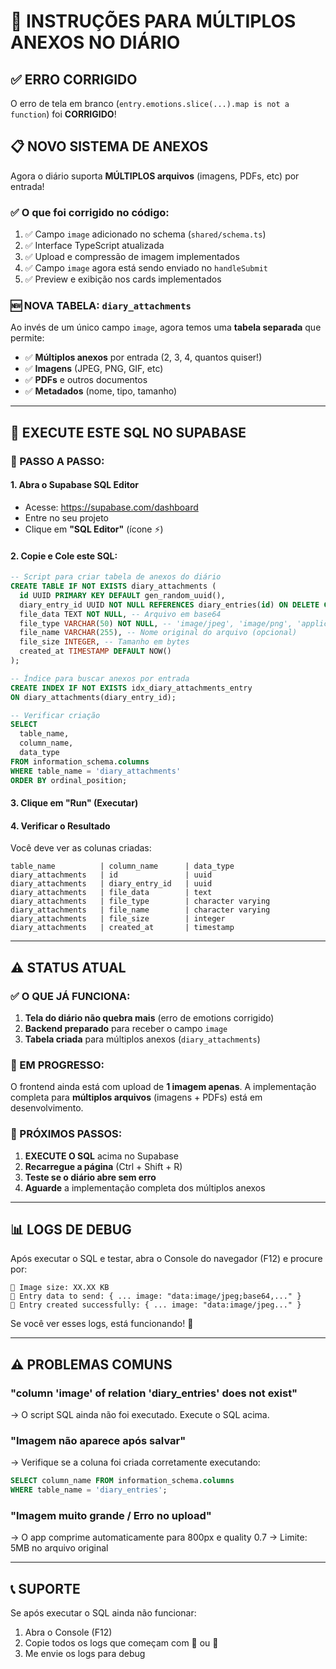 # 📸 INSTRUÇÕES PARA MÚLTIPLOS ANEXOS NO DIÁRIO

## ✅ ERRO CORRIGIDO

O erro de tela em branco (`entry.emotions.slice(...).map is not a function`) foi **CORRIGIDO**!

## 📋 NOVO SISTEMA DE ANEXOS

Agora o diário suporta **MÚLTIPLOS arquivos** (imagens, PDFs, etc) por entrada!

### ✅ O que foi corrigido no código:
1. ✅ Campo `image` adicionado no schema (`shared/schema.ts`)
2. ✅ Interface TypeScript atualizada
3. ✅ Upload e compressão de imagem implementados
4. ✅ Campo `image` agora está sendo enviado no `handleSubmit`
5. ✅ Preview e exibição nos cards implementados

### 🆕 NOVA TABELA: `diary_attachments`

Ao invés de um único campo `image`, agora temos uma **tabela separada** que permite:
- ✅ **Múltiplos anexos** por entrada (2, 3, 4, quantos quiser!)
- ✅ **Imagens** (JPEG, PNG, GIF, etc)
- ✅ **PDFs** e outros documentos
- ✅ **Metadados** (nome, tipo, tamanho)

---

## 🚀 EXECUTE ESTE SQL NO SUPABASE

### 🔧 PASSO A PASSO:

#### 1. Abra o Supabase SQL Editor
- Acesse: https://supabase.com/dashboard
- Entre no seu projeto
- Clique em **"SQL Editor"** (ícone ⚡)

#### 2. Copie e Cole este SQL:

```sql
-- Script para criar tabela de anexos do diário
CREATE TABLE IF NOT EXISTS diary_attachments (
  id UUID PRIMARY KEY DEFAULT gen_random_uuid(),
  diary_entry_id UUID NOT NULL REFERENCES diary_entries(id) ON DELETE CASCADE,
  file_data TEXT NOT NULL, -- Arquivo em base64
  file_type VARCHAR(50) NOT NULL, -- 'image/jpeg', 'image/png', 'application/pdf', etc
  file_name VARCHAR(255), -- Nome original do arquivo (opcional)
  file_size INTEGER, -- Tamanho em bytes
  created_at TIMESTAMP DEFAULT NOW()
);

-- Índice para buscar anexos por entrada
CREATE INDEX IF NOT EXISTS idx_diary_attachments_entry 
ON diary_attachments(diary_entry_id);

-- Verificar criação
SELECT 
  table_name, 
  column_name, 
  data_type 
FROM information_schema.columns 
WHERE table_name = 'diary_attachments'
ORDER BY ordinal_position;
```

#### 3. Clique em "Run" (Executar)

#### 4. Verificar o Resultado
Você deve ver as colunas criadas:
```
table_name          | column_name      | data_type
diary_attachments   | id               | uuid
diary_attachments   | diary_entry_id   | uuid
diary_attachments   | file_data        | text
diary_attachments   | file_type        | character varying
diary_attachments   | file_name        | character varying
diary_attachments   | file_size        | integer
diary_attachments   | created_at       | timestamp
```

---

## ⚠️ STATUS ATUAL

### ✅ O QUE JÁ FUNCIONA:
1. **Tela do diário não quebra mais** (erro de emotions corrigido)
2. **Backend preparado** para receber o campo `image`
3. **Tabela criada** para múltiplos anexos (`diary_attachments`)

### 🚧 EM PROGRESSO:
O frontend ainda está com upload de **1 imagem apenas**. A implementação completa para **múltiplos arquivos** (imagens + PDFs) está em desenvolvimento.

### 🎯 PRÓXIMOS PASSOS:

1. **EXECUTE O SQL** acima no Supabase
2. **Recarregue a página** (Ctrl + Shift + R)
3. **Teste se o diário abre sem erro**
4. **Aguarde** a implementação completa dos múltiplos anexos

---

## 📊 LOGS DE DEBUG

Após executar o SQL e testar, abra o Console do navegador (F12) e procure por:

```
📸 Image size: XX.XX KB
📝 Entry data to send: { ... image: "data:image/jpeg;base64,..." }
📝 Entry created successfully: { ... image: "data:image/jpeg..." }
```

Se você ver esses logs, está funcionando! 🎉

---

## ⚠️ PROBLEMAS COMUNS

### "column 'image' of relation 'diary_entries' does not exist"
→ O script SQL ainda não foi executado. Execute o SQL acima.

### "Imagem não aparece após salvar"
→ Verifique se a coluna foi criada corretamente executando:
```sql
SELECT column_name FROM information_schema.columns 
WHERE table_name = 'diary_entries';
```

### "Imagem muito grande / Erro no upload"
→ O app comprime automaticamente para 800px e quality 0.7
→ Limite: 5MB no arquivo original

---

## 📞 SUPORTE

Se após executar o SQL ainda não funcionar:
1. Abra o Console (F12)
2. Copie todos os logs que começam com 📝 ou 📸
3. Me envie os logs para debug

